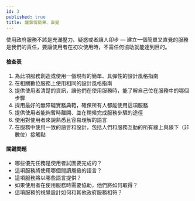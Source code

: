 ```yaml
---
id: 3
published: true
title: 讓事情簡單、直覺
---
```


使用政府服務不該是充滿壓力、疑惑或者讓人卻步 — 建立一個簡單又直覺的服務是我們的責任，要讓使用者在初次使用時，不需任何協助就能達到目的。

#### 檢查表
1. 為此項服務創造或使用一個現有的簡單、具彈性的設計風格指南
2. 在相關數位服務上使用相同的設計風格指南
3. 提供使用者清楚的資訊，讓他們在使用服務時，能了解自己位在服務中的哪個步驟
4. 採用最好的無障礙實務典範，確保所有人都能使用這項服務
5. 提供使用者能夠暫時離開、並在稍候完成服務步驟的途徑
6. 使用對使用者來說熟悉且容易理解的語言
7. 在服務中使用一致的語言和設計，包括人們和服務互動的所有線上與線下（非數位）接觸點

#### 關鍵問題
- 哪些優先任務是使用者試圖要完成的？
- 這項服務將使用哪個閱讀層級的語言？
- 這項服務將以哪些語言提供？ 
- 如果使用者在使用服務時需要協助，他們將如何取得？
- 這項服務的視覺設計如何和其他政府服務相符？
